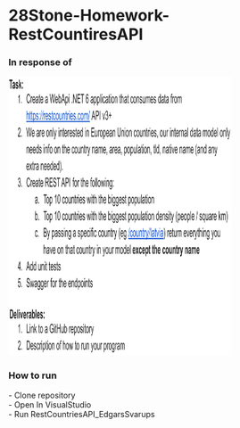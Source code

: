 # 28Stone-Homework-RestCountiresAPI


<h3> In response of </h3>
<img src = "https://github.com/Edgars01/28Stone-Homework-RestCountiresAPI/blob/main/Picture/Technical%20task%20Junior%20Dotnet%20developer-1.png"
     width="400" 
     height="500" />

<h3> How to run </h3>
- Clone repository <br />
- Open In VisualStudio <br />
- Run RestCountriesAPI_EdgarsSvarups
